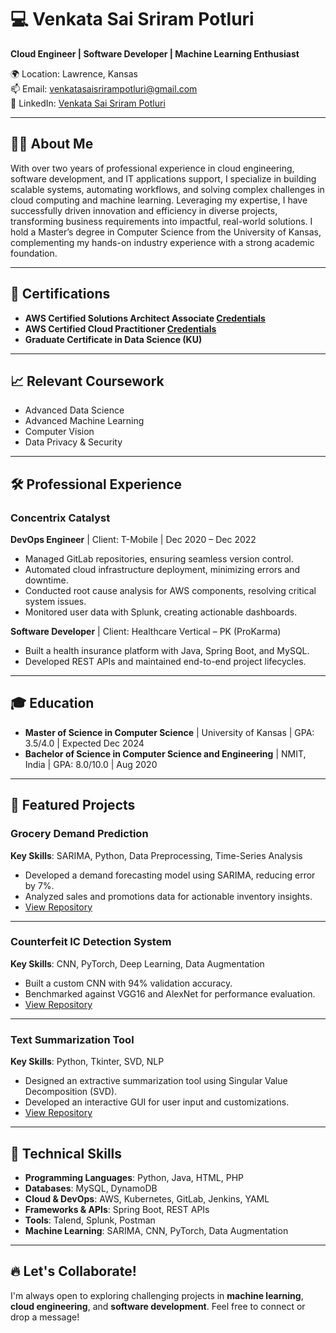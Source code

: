 # 💻 Venkata Sai Sriram Potluri

**Cloud Engineer | Software Developer | Machine Learning Enthusiast**

🌍 Location: Lawrence, Kansas  
📫 Email: [venkatasaisrirampotluri@gmail.com](mailto:venkatasaisrirampotluri@gmail.com)  
🔗 LinkedIn: [Venkata Sai Sriram Potluri](https://www.linkedin.com/in/venkata-sai-sriram-potluri-1760132b1)

---

## 👨‍💻 About Me

With over two years of professional experience in cloud engineering, software development, and IT applications support, I specialize in building scalable systems, automating workflows, and solving complex challenges in cloud computing and machine learning. Leveraging my expertise, I have successfully driven innovation and efficiency in diverse projects, transforming business requirements into impactful, real-world solutions. I hold a Master’s degree in Computer Science from the University of Kansas, complementing my hands-on industry experience with a strong academic foundation.

---

## 📜 Certifications

- **AWS Certified Solutions Architect Associate [Credentials](https://www.credly.com/badges/d79febf9-524f-46d2-92ad-0155dee6fdcf)**  
- **AWS Certified Cloud Practitioner [Credentials](https://www.credly.com/badges/ef616831-59d1-498e-af2f-c80305987984)**  
- **Graduate Certificate in Data Science (KU)**  

---

## 📈 Relevant Coursework

- Advanced Data Science  
- Advanced Machine Learning  
- Computer Vision  
- Data Privacy & Security  

---

## 🛠️ Professional Experience

### **Concentrix Catalyst**  
**DevOps Engineer** | Client: T-Mobile | Dec 2020 – Dec 2022  
- Managed GitLab repositories, ensuring seamless version control.  
- Automated cloud infrastructure deployment, minimizing errors and downtime.  
- Conducted root cause analysis for AWS components, resolving critical system issues.  
- Monitored user data with Splunk, creating actionable dashboards.  

**Software Developer** | Client: Healthcare Vertical – PK (ProKarma)  
- Built a health insurance platform with Java, Spring Boot, and MySQL.  
- Developed REST APIs and maintained end-to-end project lifecycles.  

---

## 🎓 Education

- **Master of Science in Computer Science** | University of Kansas | GPA: 3.5/4.0 | Expected Dec 2024  
- **Bachelor of Science in Computer Science and Engineering** | NMIT, India | GPA: 8.0/10.0 | Aug 2020  

---

## 🌟 Featured Projects

### **Grocery Demand Prediction**  
**Key Skills**: SARIMA, Python, Data Preprocessing, Time-Series Analysis  
- Developed a demand forecasting model using SARIMA, reducing error by 7%.  
- Analyzed sales and promotions data for actionable inventory insights.  
- [View Repository](https://github.com/YourGitHubUsername/grocery-demand-prediction)

---

### **Counterfeit IC Detection System**  
**Key Skills**: CNN, PyTorch, Deep Learning, Data Augmentation  
- Built a custom CNN with 94% validation accuracy.  
- Benchmarked against VGG16 and AlexNet for performance evaluation.  
- [View Repository](https://github.com/YourGitHubUsername/counterfeit-ic-detection)

---

### **Text Summarization Tool**  
**Key Skills**: Python, Tkinter, SVD, NLP  
- Designed an extractive summarization tool using Singular Value Decomposition (SVD).  
- Developed an interactive GUI for user input and customizations.  
- [View Repository](https://github.com/YourGitHubUsername/text-summarization-tool)

---
## 🚀 Technical Skills

- **Programming Languages**: Python, Java, HTML, PHP  
- **Databases**: MySQL, DynamoDB  
- **Cloud & DevOps**: AWS, Kubernetes, GitLab, Jenkins, YAML  
- **Frameworks & APIs**: Spring Boot, REST APIs  
- **Tools**: Talend, Splunk, Postman  
- **Machine Learning**: SARIMA, CNN, PyTorch, Data Augmentation  

---

## 🔥 Let's Collaborate!

I'm always open to exploring challenging projects in **machine learning**, **cloud engineering**, and **software development**. Feel free to connect or drop a message!  
